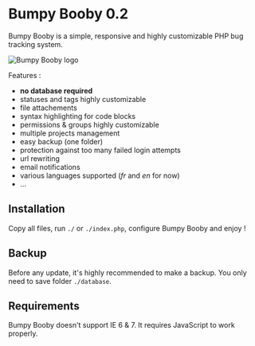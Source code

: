 # Bumpy Booby 0.2

Bumpy Booby is a simple, responsive and highly customizable PHP bug tracking
system.

![Bumpy Booby logo](http://uploads.derivoile.fr/bumpy-booby.png)

Features :

- **no database required**
- statuses and tags highly customizable
- file attachements
- syntax highlighting for code blocks
- permissions & groups highly customizable
- multiple projects management
- easy backup (one folder)
- protection against too many failed login attempts
- url rewriting
- email notifications
- various languages supported (_fr_ and _en_ for now)
- …

## Installation

Copy all files, run `./` or `./index.php`, configure Bumpy Booby and enjoy !

## Backup

Before any update, it's highly recommended to make a backup. You only need to
save folder `./database`.

## Requirements

Bumpy Booby doesn't support IE 6 & 7. It requires JavaScript to work
properly.